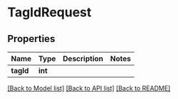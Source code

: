 # TagIdRequest

## Properties
Name | Type | Description | Notes
------------ | ------------- | ------------- | -------------
**tagId** | **int** |  | 

[[Back to Model list]](../README.md#documentation-for-models) [[Back to API list]](../README.md#documentation-for-api-endpoints) [[Back to README]](../README.md)


